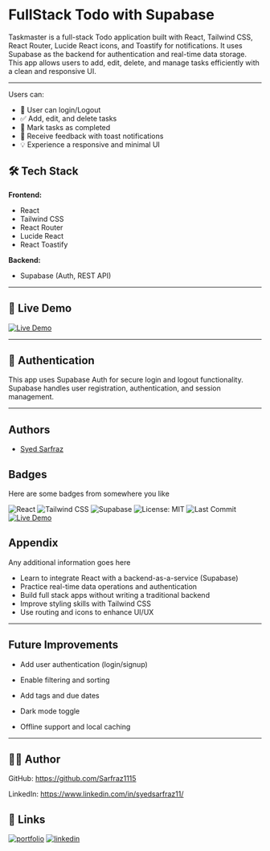 
# FullStack Todo with Supabase

Taskmaster is a full-stack Todo application built with React, Tailwind CSS, React Router, Lucide React icons, and Toastify for notifications. It uses Supabase as the backend for authentication and real-time data storage. This app allows users to add, edit, delete, and manage tasks efficiently with a clean and responsive UI.

---


Users can:
- 🔐 User can login/Logout
- ✅ Add, edit, and delete tasks
- 📌 Mark tasks as completed
- 🔔 Receive feedback with toast notifications
- 💡 Experience a responsive and minimal UI

## 🛠️ Tech Stack

**Frontend:**
- React
- Tailwind CSS
- React Router
- Lucide React
- React Toastify

**Backend:**
- Supabase (Auth, REST API)

---




## 🚀 Live Demo

[![Live Demo](https://img.shields.io/badge/View-Demo-green)](https://todo-with-supabase-alpha.vercel.app/)

---

## 🔐 Authentication
This app uses Supabase Auth for secure login and logout functionality.
Supabase handles user registration, authentication, and session management.

---
## Authors

- [Syed Sarfraz](https://www.github.com/Sarfraz1115)


## Badges

Here are some badges from somewhere you like

![React](https://img.shields.io/badge/Frontend-React-blue)
![Tailwind CSS](https://img.shields.io/badge/Style-TailwindCSS-38B2AC)
![Supabase](https://img.shields.io/badge/Backend-Supabase-3ECF8E)
![License: MIT](https://img.shields.io/badge/License-MIT-yellow.svg)
![Last Commit](https://img.shields.io/github/last-commit/yourusername/your-repo-name)
[![Live Demo](https://img.shields.io/badge/View-Demo-green)](https://todo-with-supabase-alpha.vercel.app/)


## Appendix

Any additional information goes here
- Learn to integrate React with a backend-as-a-service (Supabase)
- Practice real-time data operations and authentication
- Build full stack apps without writing a traditional backend
- Improve styling skills with Tailwind CSS
- Use routing and icons to enhance UI/UX

----

## Future Improvements
-  Add user authentication (login/signup)

- Enable filtering and sorting

- Add tags and due dates

- Dark mode toggle

- Offline support and local caching

---

## 👨‍💻 Author
GitHub: https://github.com/Sarfraz1115

LinkedIn: https://www.linkedin.com/in/syedsarfraz11/


## 🔗 Links
[![portfolio](https://img.shields.io/badge/my_portfolio-000?style=for-the-badge&logo=ko-fi&logoColor=white)](https://portfolio-lilac-eta-32.vercel.app/)
[![linkedin](https://img.shields.io/badge/linkedin-0A66C2?style=for-the-badge&logo=linkedin&logoColor=white)](https://www.linkedin.com/in/syedsarfraz11/)

